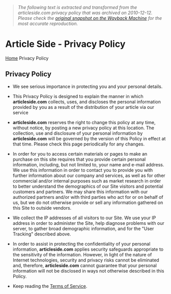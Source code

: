 > *The following text is extracted and transformed from the articleside.com privacy policy that was archived on 2010-12-12. Please check the [original snapshot on the Wayback Machine](https://web.archive.org/web/20101212100535id_/http%3A//www.articleside.com/privacypolicy) for the most accurate reproduction.*

# Article Side - Privacy Policy

[Home](https://web.archive.org/index.html) Privacy Policy

## Privacy Policy

  * We see serious importance in protecting you and your personal details.  

  * This Privacy Policy is designed to explain the manner in which **articleside.com** collects, uses, and discloses the personal information provided by you as a result of the distribution of your article via our service  

  * **articleside.com** reserves the right to change this policy at any time, without notice, by posting a new privacy policy at this location. The collection, use and disclosure of your personal information by **articleside.com** will be governed by the version of this Policy in effect at that time. Please check this page periodically for any changes.   

  * In order for you to access certain materials or pages to make an purchase on this site requires that you provide certain personal information, including, but not limited to, your name and e-mail address. We use this information in order to contact you to provide you with further information about our company and services, as well as for other commercial and/or internal purposes such as market research in order to better understand the demographics of our Site visitors and potential customers and partners. We may share this information with our authorized partners and/or with third parties who act for or on behalf of us, but we do not otherwise provide or sell any information gathered on this Site to outside vendors.   

  * We collect the IP addresses of all visitors to our Site. We use your IP address in order to administer the Site, help diagnose problems with our server, to gather broad demographic information, and for the "User Tracking" described above.  

  * In order to assist in protecting the confidentiality of your personal information, **articleside.com** applies security safeguards appropriate to the sensitivity of the information. However, in light of the nature of Internet technologies, security and privacy risks cannot be eliminated and, therefore, **articleside.com** cannot guarantee that your personal information will not be disclosed in ways not otherwise described in this Policy.  

  * Keep reading the [Terms of Service](http://www.articleside.com/termsofservice).

  

